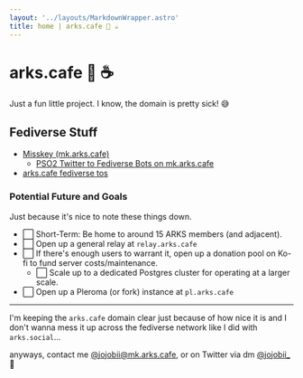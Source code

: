 ```yaml
---
layout: '../layouts/MarkdownWrapper.astro'
title: home | arks.cafe 💫 ☕️  
---
```


# arks.cafe 💫 ☕️ 

Just a fun little project. I know, the domain is pretty sick! 😅

## Fediverse Stuff 

- [Misskey (mk.arks.cafe)](https://mk.arks.cafe)
  - [PSO2 Twitter to Fediverse Bots on mk.arks.cafe](/fedi/mirror-bots)
- [arks.cafe fediverse tos](/fedi/tos)

### Potential Future and Goals

Just because it's nice to note these things down.

- ⬜️ Short-Term: Be home to around 15 ARKS members (and adjacent).
- ⬜️ Open up a general relay at `relay.arks.cafe`
- ⬜️ If there's enough users to warrant it, open up a donation pool on Ko-fi to fund server costs/maintenance.
  - ⬜️ Scale up to a dedicated Postgres cluster for operating at a larger scale.
- ⬜️ Open up a Pleroma (or fork) instance at `pl.arks.cafe`

---

I'm keeping the `arks.cafe` domain clear just because of how nice it is and I don't wanna mess it up across the fediverse network like I did with `arks.social`...

anyways, contact me [@jojobii@mk.arks.cafe](https://mk.arks.cafe/@jojobii), or on Twitter via dm [@jojobii_](https://twitter.com/jojobii_) 👀